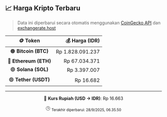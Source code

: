 

<!-- HARGA_KRIPTO -->
## 📈 Harga Kripto Terbaru

> Data ini diperbarui secara otomatis menggunakan [CoinGecko API](https://www.coingecko.com/) dan [exchangerate.host](https://exchangerate.host/)

<div align="center">

| 🪙 Token | 💰 Harga (IDR) |
|:------:|---------------:|
| 🟠 **Bitcoin (BTC)**   | Rp 1.828.091.237 |
| 🔵 **Ethereum (ETH)**  | Rp 67.034.371 |
| 🟣 **Solana (SOL)**    | Rp 3.397.007 |
| 🟢 **Tether (USDT)**   | Rp 16.682 |

---

💱 **Kurs Rupiah (USD → IDR)**: Rp 16.663

🕒 <sub>Terakhir diperbarui: 28/9/2025, 06.35.50</sub>

</div>
<!-- /HARGA_KRIPTO -->